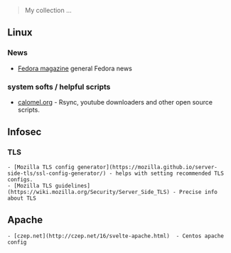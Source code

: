 
> My collection ...

## Linux

### News
  
  - [Fedora magazine](https://fedoramagazine.org/) general Fedora news

### system softs / helpful scripts	
  
  - [calomel.org](https://calomel.org/) - Rsync, youtube downloaders and other open source scripts.

## Infosec

### TLS
	- [Mozilla TLS config generator](https://mozilla.github.io/server-side-tls/ssl-config-generator/) - helps with setting recommended TLS configs.
	- [Mozilla TLS guidelines](https://wiki.mozilla.org/Security/Server_Side_TLS) - Precise info about TLS

## Apache
	- [czep.net](http://czep.net/16/svelte-apache.html)  - Centos apache config
